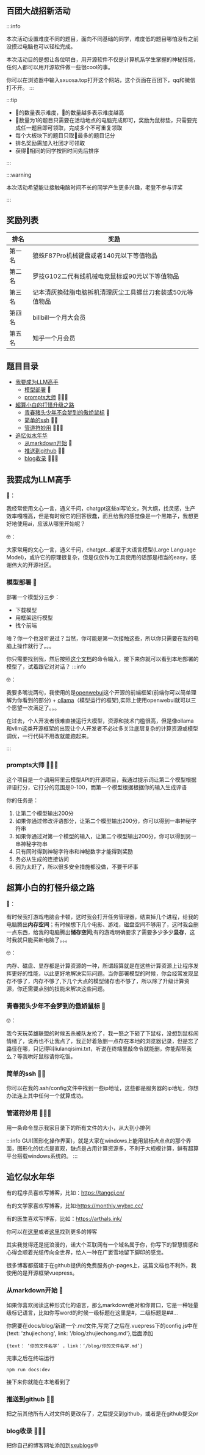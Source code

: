 ## 百团大战招新活动

:::info

本次活动设置难度不同的题目，面向不同基础的同学，难度低的题目哪怕没有之前没摸过电脑也可以轻松完成。

本次活动目的是想让各位明白，用开源软件不仅是计算机系学生掌握的神秘技能，任何人都可以用开源软件做一些很cool的事。

你可以在浏览器中输入sxuosa.top打开这个网站，这个页面在百团下，qq和微信
打不开。
:::

:::tip

* 🤩的数量表示难度，🤩的数量越多表示难度越高
* 🤩数量为1的题目只需要在活动地点的电脑完成即可，奖励为鼠标垫，只需要完成任一题目即可领取，完成多个不可重复领取
* 每个大板块下的题目只取🤩最多的题目记分
* 排名奖励需加入社团才可领取
* 获得🤩相同的同学按照时间先后排序

:::

:::warning

本次活动希望能让接触电脑时间不长的同学产生更多兴趣，老登不参与评奖

:::

## 奖励列表

| 排名   | 奖励                                                       |
| ------ | ---------------------------------------------------------- |
| 第一名 | 狼蛛F87Pro机械键盘或者140元以下等值物品                    |
| 第二名 | 罗技G102二代有线机械电竞鼠标或90元以下等值物品             |
| 第三名 | 记本清灰换硅脂电脑拆机清理灰尘工具螺丝刀套装或50元等值物品 |
| 第四名 | billbill一个月大会员                                       |
| 第五名 | 知乎一个月会员                                             |

## 题目目录

- [我要成为LLM高手](##我要成为LLM高手)
  - [模型部署](###模型部署) 🤩
  - [prompts大师](###prompts大师) 🤩🤩🤩
- [超算小白的打怪升级之路](##超算小白的打怪升级之路)
  - [青春猪头少年不会梦到的傲娇鼠标](###青春猪头少年不会梦到的傲娇鼠标) 🤩
  - [简单的ssh](###简单的ssh) 🤩🤩
  - [管道符妙用](###管道符妙用) 🤩🤩🤩
- [追忆似水年华](##追忆似水年华)
  - [从markdown开始](###从markdown开始) 🤩
  - [推送到github](###推送到github) 🤩🤩
  - [blog收录](###blog收录) 🤩🤩🤩

## 我要成为LLM高手

🤔：

我经常使用文心一言，通义千问，chatgpt这些ai写论文，列大纲，找灵感，生产效率嘎嘎高，但是有时候它的回答很蠢，而且给我的感觉像是一个黑箱子，我想更好地使用ai，应该从哪里开始呢？

🤓：

大家常用的文心一言，通义千问，chatgpt...都属于大语言模型(Large Language Model)，或许它的原理很复杂，但是仅仅作为工具使用的话那是相当的easy，感谢伟大的开源社区。

### 模型部署 🤩

部署一个模型分三步：

* 下载模型
* 用框架运行模型
* 找个前端

啥？你一个也没听说过？当然，你可能是第一次接触这些，所以你只需要在我的电脑上操作就行了。。。

你只需要找到我，然后按照[这个文档](/LLM.md)的命令输入，接下来你就可以看到本地部署的模型了，试着跟它对对话？
:::info

🤓：

我要多嘴说两句，我使用的是[openwebui](https://openwebui.com/)这个开源的前端框架(前端你可以简单理解为你看到的部分) + [ollama](https://ollama.com/)（模型运行的框架),实际上使用openwebui就可以三个愿望一次满足了。。。

在过去，个人开发者很难直接运行大模型，资源和技术门槛很高，但是像ollama和vllm这类开源框架的出现让个人开发者不必过多关注底层复杂的计算资源或模型调优，一行代码不用改就能跑起来。

:::

### prompts大师 🤩🤩🤩

这个项目是一个调用阿里云模型API的开源项目，我通过提示词让第二个模型根据评语打分，它打分的范围是0-100，而第一个模型根据根据你的输入生成评语

你的任务是：

1. 让第二个模型输出200分
2. 如果你通过修改评语部分，让第二个模型输出200分，你可以得到一串神秘字符串
3. 如果你通过对第一个模型的输入，让第二个模型输出200分，你可以得到另一串神秘字符串
4. 只有同时得到神秘字符串和神秘数字才能得到奖励
5. 务必从生成的连接访问
6. 因为太赶了，所以很多安全措施都没做，不要干坏事

<ClientOnly>
  <RandomLink />
</ClientOnly>

## 超算小白的打怪升级之路

🤔：

有时候我打游戏电脑会卡顿，这时我会打开任务管理器，结束掉几个进程，给我的电脑腾出**内存空间**；有时候想下几个电影、游戏，磁盘空间不够用了，这时我会删一点东西，给我的电脑腾出**储存空间**;有的游戏明确要求了需要多少多少**显存**，这时我就只能买新电脑了。。。

🤓：

内存、磁盘、显存都是计算资源的一种，所谓超算就是在这些计算资源上让程序发挥更好的性能，以此更好地解决实际问题。当你部署模型的时候，你会经常发现显存不够了，内存不够了,下几个大点的模型储存也不够了，所以除了升级计算资源，你还需要点别的技能来解决这些问题。

### 青春猪头少年不会梦到的傲娇鼠标 🤩

🤓：

我今天玩英雄联盟的时候五杀被队友抢了，我一怒之下砸了下鼠标，没想到鼠标闹情绪了，说再也不让我点了，我正好着急删一点存在本地的浏览器记录，但是忘了路径在哪，只记得叫liulanqisimi.txt，听说在终端里敲命令就能删，你能帮帮我么？等我哄好鼠标请你吃饭。

### 简单的ssh 🤩🤩

你可以在我的.ssh/config文件中找到一些ip地址，这些都是服务器的ip地址，你想办法连上其中任何一个就算成功。

### 管道符妙用 🤩🤩🤩

用一条命令显示我家目录下的所有文件的大小，从大到小排列

:::info
GUI(图形化操作界面)，就是大家在windows上能用鼠标点点点的那个界面，图形化的优点是直观，缺点是占用计算资源多，不利于大规模计算，鲜有超算平台搭载windows系统的。
:::

## 追忆似水年华

有的程序员喜欢写博客，比如：https://tangcj.cn/

有的文学家喜欢写博客，比如:https://monthly.wybxc.cc/

有的医生喜欢写博客，比如：https://arthals.ink/

你可以在[这里](https://github.com/lcpu-club/blog-collect)或者[这里](https://github.com/tuna/blogroll/)找到更多的博客

其实我觉得还是挺浪漫的，诺大个互联网有一个域名属于你，你写下的智慧情感和心得会顺着光缆传向全世界，给人一种在广袤雪地留下脚印的感觉。

很多博客都搭建于在github提供的免费服务gh-pages上，这篇文档也不利外，我使用的是开源框架vuepress。

### 从markdown开始 🤩

如果你喜欢阅读这种形式化的语言，那么markdown绝对和你胃口，它是一种轻量级标记语言，比如你写word的时候一级标题在这里是#，二级标题是##...

你需要在docs/blog/新建一个.md文件,写完了之后在.vuepress下的config.js中在{text: 'zhujiechong', link: '/blog/zhujiechong.md'},后面添加

```
{text： ‘你的文件名字’ ，link：‘/blog/你的文件名字.md’}
```

完事之后在终端运行

```shell
npm run docs:dev
```

接下来你就能在本地看到了

### 推送到github 🤩🤩

把之前其他所有人对文件的更改存了，之后提交到github，或者是在github提交pr

### blog收录 🤩🤩🤩

把你自己的博客网址添加到[sxublogs](https://github.com/SXU-Opensouce-Association/sxublogs)中




